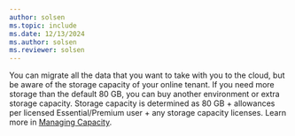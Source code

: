 ```yaml
---
author: solsen
ms.topic: include
ms.date: 12/13/2024
ms.author: solsen
ms.reviewer: solsen
---
```

You can migrate all the data that you want to take with you to the cloud, but be aware of the storage capacity of your online tenant. If you need more storage than the default 80 GB, you can buy another environment or extra storage capacity. Storage capacity is determined as 80 GB + allowances per licensed Essential/Premium user + any storage capacity licenses. Learn more in [Managing Capacity](../../administration/tenant-admin-center-capacity.md).<!--We recommend that you consider reducing the amount of data that you migrate so that it is less than 30 GB in each migration run. For example, reduce the number of companies that you are migrating data for, or delete outdated data in tables that contain log entries and archived records.   -->
